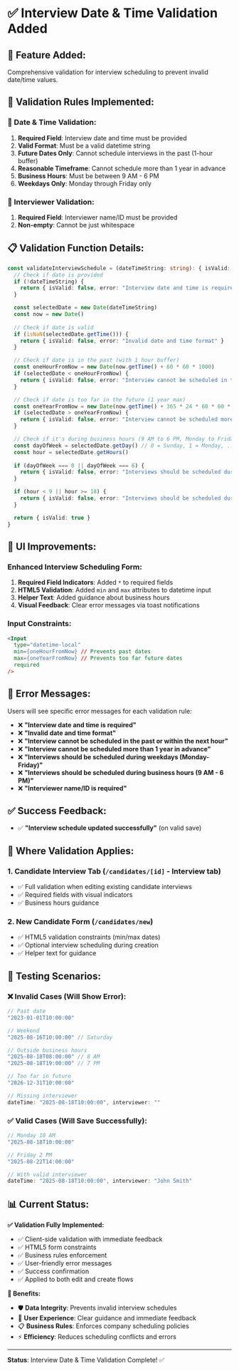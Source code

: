 # ✅ **Interview Date & Time Validation Added**

## 🎯 **Feature Added:**
Comprehensive validation for interview scheduling to prevent invalid date/time values.

## 🔧 **Validation Rules Implemented:**

### **📅 Date & Time Validation:**
1. **Required Field**: Interview date and time must be provided
2. **Valid Format**: Must be a valid datetime string
3. **Future Dates Only**: Cannot schedule interviews in the past (1-hour buffer)
4. **Reasonable Timeframe**: Cannot schedule more than 1 year in advance
5. **Business Hours**: Must be between 9 AM - 6 PM
6. **Weekdays Only**: Monday through Friday only

### **👤 Interviewer Validation:**
1. **Required Field**: Interviewer name/ID must be provided
2. **Non-empty**: Cannot be just whitespace

## 📋 **Validation Function Details:**

```typescript
const validateInterviewSchedule = (dateTimeString: string): { isValid: boolean, error?: string } => {
  // Check if date is provided
  if (!dateTimeString) {
    return { isValid: false, error: "Interview date and time is required" }
  }

  const selectedDate = new Date(dateTimeString)
  const now = new Date()
  
  // Check if date is valid
  if (isNaN(selectedDate.getTime())) {
    return { isValid: false, error: "Invalid date and time format" }
  }

  // Check if date is in the past (with 1 hour buffer)
  const oneHourFromNow = new Date(now.getTime() + 60 * 60 * 1000)
  if (selectedDate < oneHourFromNow) {
    return { isValid: false, error: "Interview cannot be scheduled in the past or within the next hour" }
  }

  // Check if date is too far in the future (1 year max)
  const oneYearFromNow = new Date(now.getTime() + 365 * 24 * 60 * 60 * 1000)
  if (selectedDate > oneYearFromNow) {
    return { isValid: false, error: "Interview cannot be scheduled more than 1 year in advance" }
  }

  // Check if it's during business hours (9 AM to 6 PM, Monday to Friday)
  const dayOfWeek = selectedDate.getDay() // 0 = Sunday, 1 = Monday, ..., 6 = Saturday
  const hour = selectedDate.getHours()
  
  if (dayOfWeek === 0 || dayOfWeek === 6) {
    return { isValid: false, error: "Interviews should be scheduled during weekdays (Monday-Friday)" }
  }

  if (hour < 9 || hour >= 18) {
    return { isValid: false, error: "Interviews should be scheduled during business hours (9 AM - 6 PM)" }
  }

  return { isValid: true }
}
```

## 🎨 **UI Improvements:**

### **Enhanced Interview Scheduling Form:**
1. **Required Field Indicators**: Added `*` to required fields
2. **HTML5 Validation**: Added `min` and `max` attributes to datetime input
3. **Helper Text**: Added guidance about business hours
4. **Visual Feedback**: Clear error messages via toast notifications

### **Input Constraints:**
```html
<Input
  type="datetime-local"
  min={oneHourFromNow} // Prevents past dates
  max={oneYearFromNow} // Prevents too far future dates
  required
/>
```

## 🚨 **Error Messages:**

Users will see specific error messages for each validation rule:

- ❌ **"Interview date and time is required"**
- ❌ **"Invalid date and time format"**
- ❌ **"Interview cannot be scheduled in the past or within the next hour"**
- ❌ **"Interview cannot be scheduled more than 1 year in advance"**
- ❌ **"Interviews should be scheduled during weekdays (Monday-Friday)"**
- ❌ **"Interviews should be scheduled during business hours (9 AM - 6 PM)"**
- ❌ **"Interviewer name/ID is required"**

## ✅ **Success Feedback:**
- ✅ **"Interview schedule updated successfully"** (on valid save)

## 🎯 **Where Validation Applies:**

### **1. Candidate Interview Tab** (`/candidates/[id]` - Interview tab)
- ✅ Full validation when editing existing candidate interviews
- ✅ Required fields with visual indicators
- ✅ Business hours guidance

### **2. New Candidate Form** (`/candidates/new`)
- ✅ HTML5 validation constraints (min/max dates)
- ✅ Optional interview scheduling during creation
- ✅ Helper text for guidance

## 🧪 **Testing Scenarios:**

### **❌ Invalid Cases (Will Show Error):**
```javascript
// Past date
"2023-01-01T10:00:00"

// Weekend
"2025-08-16T10:00:00" // Saturday

// Outside business hours
"2025-08-18T08:00:00" // 8 AM
"2025-08-18T19:00:00" // 7 PM

// Too far in future
"2026-12-31T10:00:00"

// Missing interviewer
dateTime: "2025-08-18T10:00:00", interviewer: ""
```

### **✅ Valid Cases (Will Save Successfully):**
```javascript
// Monday 10 AM
"2025-08-18T10:00:00"

// Friday 2 PM
"2025-08-22T14:00:00"

// With valid interviewer
dateTime: "2025-08-18T10:00:00", interviewer: "John Smith"
```

## 📊 **Current Status:**

**✅ Validation Fully Implemented:**
- ✅ Client-side validation with immediate feedback
- ✅ HTML5 form constraints
- ✅ Business rules enforcement
- ✅ User-friendly error messages
- ✅ Success confirmation
- ✅ Applied to both edit and create flows

**🎉 Benefits:**
- 🛡️ **Data Integrity**: Prevents invalid interview schedules
- 🚀 **User Experience**: Clear guidance and immediate feedback
- 📋 **Business Rules**: Enforces company scheduling policies
- ⚡ **Efficiency**: Reduces scheduling conflicts and errors

---

**Status**: Interview Date & Time Validation Complete! ✅


